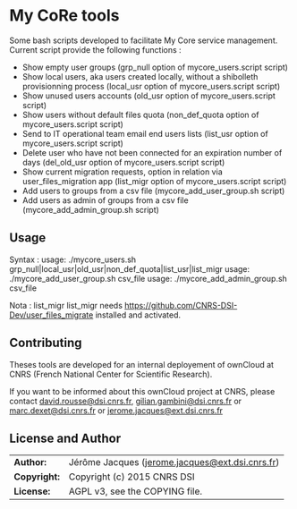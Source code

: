 # My CoRe tools

Some bash scripts developed to facilitate My Core service management.
Current script provide the following functions :
* Show empty user groups (grp_null option of mycore_users.script script)
* Show local users, aka users created locally, without a shibolleth provisionning process (local_usr option of mycore_users.script script)
* Show unused users accounts (old_usr option of mycore_users.script script)
* Show users without default files quota (non_def_quota option of mycore_users.script script)
* Send to IT operational team email end users lists (list_usr option of mycore_users.script script)
* Delete user who have not been connected for an expiration number of days (del_old_usr option of mycore_users.script script)
* Show current migration requests, option in relation via user_files_migration app (list_migr option of mycore_users.script script)
* Add users to groups from a csv file (mycore_add_user_group.sh script)
* Add users as admin of groups from a csv file (mycore_add_admin_group.sh script)

## Usage

Syntax : 
usage: ./mycore_users.sh grp_null|local_usr|old_usr|non_def_quota|list_usr|list_migr
usage: ./mycore_add_user_group.sh csv_file
usage: ./mycore_add_admin_group.sh csv_file

Nota : list_migr list_migr needs https://github.com/CNRS-DSI-Dev/user_files_migrate installed and activated.

## Contributing

Theses tools are developed for an internal deployement of ownCloud at CNRS (French National Center for Scientific Research).

If you want to be informed about this ownCloud project at CNRS, please contact david.rousse@dsi.cnrs.fr, gilian.gambini@dsi.cnrs.fr or marc.dexet@dsi.cnrs.fr or jerome.jacques@ext.dsi.cnrs.fr

## License and Author

|                      |                                          |
|:---------------------|:-----------------------------------------|
| **Author:**          | Jérôme Jacques (<jerome.jacques@ext.dsi.cnrs.fr>)
| **Copyright:**       | Copyright (c) 2015 CNRS DSI
| **License:**         | AGPL v3, see the COPYING file.
